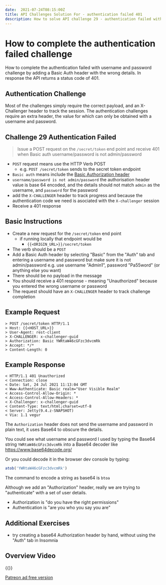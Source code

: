 ```yaml
---
date:  2021-07-24T08:15:00Z
title: API Challenges Solution For - authentication failed 401
description: How to solve API challenge 29 - authentication failed with username and password.
---
```


# How to complete the authentication failed challenge

How to complete the authentication failed with username and password challenge by adding a Basic Auth header with
the wrong details. In response the API returns a status code of 401.

## 	Authentication Challenge

Most of the challenges simply require the correct payload, and an X-Challenger header to track the session. The authentication challenges require an extra header, the value for which can only be obtained with a username and password.

## Challenge 29 Authentication Failed

> Issue a POST request on the `/secret/token` end point and receive 401 when Basic auth username/password is not admin/password

- `POST` request means use the HTTP Verb POST
    - e.g. `POST /secret/token` sends to the secret token endpoint
- `Basic auth` means include the [Basic Authorization header](https://developer.mozilla.org/en-US/docs/Web/HTTP/Authentication)
- `username/password is not admin/password` the authorisation header value is base 64 encoded, and the details should not match `admin` as the username, and `password` for the password
- add the `X-CHALLENGER` header to track progress and because the authentication code we need is asociated with the `X-challenger` session
- Receive a 401 response


## Basic Instructions

- Create a new request for the `/secret/token` end point
    - if running locally that endpoint would be
        - `{{<ORIGIN_URL>}}/secret/token`
- The verb should be a `POST`
- Add a Basic Auth header by selecting "Basic" from the "Auth" tab and entering a username and password but make sure it is not admin/password e.g. use username "Admin1", password "Pa55word" (or anything else you want)
- There should be no payload in the message
- You should receive a 401 response - meaning "Unauthorized" because you entered the wrong username or password
- The request should have an `X-CHALLENGER` header to track challenge completion

## Example Request

~~~~~~~~
> POST /secret/token HTTP/1.1
> Host: {{<HOST_URL>}}
> User-Agent: rest-client
> X-CHALLENGER: x-challenger-guid
> Authorization: Basic YWRtaW46cGFzc3dvcmRk
> Accept: */*
> Content-Length: 0
~~~~~~~~

## Example Response

~~~~~~~~
< HTTP/1.1 401 Unauthorized
< Connection: close
< Date: Sat, 24 Jul 2021 11:13:04 GMT
< Www-Authenticate: Basic realm="User Visible Realm"
< Access-Control-Allow-Origin: *
< Access-Control-Allow-Headers: *
< X-Challenger: x-challenger-guid
< Content-Type: text/html;charset=utf-8
< Server: Jetty(9.4.z-SNAPSHOT)
< Via: 1.1 vegur
~~~~~~~~

The `Authorization` header does not send the username and password in plain text, it uses Base64 to obscure the details.

You could see what username and password I used by typing the Base64 string `YWRtaW46cGFzc3dvcmRk` into a Base64 decoder like https://www.base64decode.org/

Or you could decode it in the browser dev console by typing:

```javascript
atob('YWRtaW46cGFzc3dvcmRk')
```

The command to encode a string as base64 is `btoa`

Although we add an "Authorization" header, really we are trying to "authenticate" with a set of user details.

- Authorization is "do you have the right permissions"
- Authentication is "are you who you say you are"

## Additional Exercises

- try creating a base64 Authorization header by hand, without using the "Auth" tab in Insomnia


## Overview Video

{{<youtube-embed key="RSQGADU3SLA" title="Solution to failed basic auth challenge">}}

[Patreon ad free version](https://www.patreon.com/posts/54057993)




